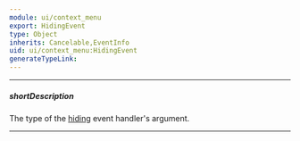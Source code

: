 ```yaml
---
module: ui/context_menu
export: HidingEvent
type: Object
inherits: Cancelable,EventInfo
uid: ui/context_menu:HidingEvent
generateTypeLink: 
---
```

---
##### shortDescription
The type of the [hiding]({basewidgetpath}/Events/#hiding) event handler's argument.

---
<!-- Description goes here -->